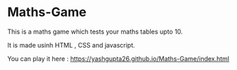 # Maths-Game

This is a maths game which tests your maths tables upto 10.

It is made usinh HTML , CSS and javascript.

You can play it here : https://yashgupta26.github.io/Maths-Game/index.html
